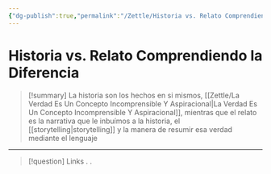 ```yaml
---
{"dg-publish":true,"permalink":"/Zettle/Historia vs. Relato Comprendiendo la Diferencia/","title":"Historia vs. Relato Comprendiendo la diferencia","updated":"2023-11-20T19:24:20.769-05:00"}
---
```



# Historia vs. Relato Comprendiendo la Diferencia

> [!summary] 
> La historia son los hechos en si mismos, [[Zettle/La Verdad Es Un Concepto Incomprensible Y Aspiracional\|La Verdad Es Un Concepto Incomprensible Y Aspiracional]], mientras que el relato es la narrativa que le inbuímos a la historia, el [[storytelling\|storytelling]] y la manera de resumir esa verdad mediante el lenguaje

- - - 
> [!question] Links
> .
> .
